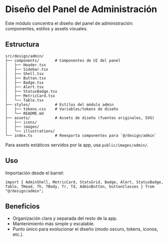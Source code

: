 # Diseño del Panel de Administración

Este módulo concentra el diseño del panel de administración: componentes, estilos y assets visuales.

## Estructura

```
src/design/admin/
├── components/       # Componentes de UI del panel
│   ├── Header.tsx
│   ├── Sidebar.tsx
│   ├── Shell.tsx
│   ├── Button.tsx
│   ├── Badge.tsx
│   ├── Alert.tsx
│   ├── StatusBadge.tsx
│   ├── MetricCard.tsx
│   └── Table.tsx
├── styles/           # Estilos del módulo admin
│   ├── tokens.css    # Variables/tokens de diseño
│   └── README.md
├── assets/           # Assets de diseño (fuentes originales, SVG)
│   ├── icons/
│   ├── images/
│   └── illustrations/
└── index.ts          # Reexporta componentes para `@/design/admin`
```

Para assets estáticos servidos por la app, usa `public/images/admin/`.

## Uso

Importación desde el barrel:

```tsx
import { AdminShell, MetricCard, StatsGrid, Badge, Alert, StatusBadge, Table, THead, Th, TBody, Tr, Td, AdminButton, buttonClasses } from "@/design/admin";
```

## Beneficios
- Organización clara y separada del resto de la app.
- Mantenimiento más simple y escalable.
- Punto único para evolucionar el diseño (modo oscuro, tokens, iconos, etc.).
